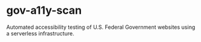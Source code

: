 # gov-a11y-scan
Automated accessibility testing of U.S. Federal Government websites using a serverless infrastructure.

